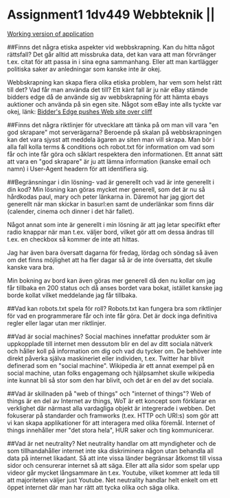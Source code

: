 # Assignment1 1dv449 Webbteknik ||

[Working version of application](http://1dv449laboration1.node365.se/)


##Finns det några etiska aspekter vid webbskrapning. Kan du hitta något rättsfall?
Det går alltid att missbruka data, det kan vara att man förvränger t.ex. citat för att passa in i sina egna sammanhang. Eller att man kartlägger politiska saker av anledningar som kanske inte är okej.

Webbskrapning kan skapa flera olika etiska problem, har vem som helst rätt till det? Vad får man använda det till? Ett känt fall är ju när eBay stämde bidders edge då de använde sig av webbskrapning för att hämta ebays auktioner och använda på sin egen site. Något som eBay inte alls tyckte var okej, länk: [Bidder's Edge pushes Web site over cliff](http://www.cnet.com/news/bidders-edge-pushes-web-site-over-cliff/)

##Finns det några riktlinjer för utvecklare att tänka på om man vill vara "en god skrapare" mot serverägarna?
Beroende på skalan på webbskrapningen kan det vara sjysst att meddela ägaren av siten man vill skrapa. Man bör i alla fall kolla terms & conditions och robot.txt för information om vad som får och inte får göra och såklart respektera den informationen.
Ett annat sätt att vara en "god skrapare" är ju att lämna information (kanske email och namn) i User-Agent headern för att identifiera sig.

##Begränsningar i din lösning- vad är generellt och vad är inte generellt i din kod?
Min lösning kan göras mycket mer generell, som det är nu så hårdkodas paul, mary och peter länkarna in. Däremot har jag gjort det generellt när man skickar in basurl:en samt de underlänkar som finns där (calender, cinema och dinner i det här fallet).

Något annat som inte är generellt i min lösning är att jag letar specifikt efter radio knappar när man t.ex. väljer bord, vilket gör att om dessa ändras till t.ex. en checkbox så kommer de inte att hittas.

Jag har även bara översatt dagarna för fredag, lördag och söndag så även om det finns möjlighet att ha fler dagar så är de inte översatta, det skulle kanske vara bra.

Min bokning av bord kan även göras mer generell då den nu kollar om jag får tillbaka en 200 status och då anses bordet vara bokat, istället kanske jag borde kollat vilket meddelande jag får tillbaka.

##Vad kan robots.txt spela för roll?
Robots.txt kan fungera bra som riktlinjer för vad en programmerare får och inte får göra. Det är dock inga definitiva regler eller lagar utan mer riktlinjer.

##Vad är social machines?
Social machines innefattar produkter som är uppkopplade till internet men dessutom blir en del av ditt sociala nätverk och håller koll på information om dig och vad du tycker om. De behöver inte direkt påverka själva maskineriet eller individen, t.ex. Twitter har blivit definerad som en "social machine". Wikipedia är ett annat exempel på en social machine, utan folks engagemang och hjälpsamhet skulle wikipedia inte kunnat bli så stor som den har blivit, och det är en del av det sociala.

##Vad är skillnaden på "web of things" och "internet of things"?
Web of things är en del av Internet av things, WoT är ett koncept som förklarar en verklighet där närmast alla vardagliga objekt är integrerade i webben. Det fokuserar på standarder och framworks (t.ex. HTTP och URI:s) som gör att vi kan skapa applikationer för att interagera med olika föremål. 
Internet of things innehåller mer "det stora hela", HUR saker och ting kommunicerar.

##Vad är net neutrality?
Net neutrality handlar om att myndigheter och de som tillhandahåller internet inte ska diskriminera någon utan behandla all data på internet likadant. Så att inte vissa länder begränsar åtkomst till vissa sidor och censurerar internet så att säga. Eller att alla sidor som spelar upp videor går mycket långsammare än t.ex. Youtube, vilket kommer att leda till att majoriteten väljer just Youtube. Net neutrality handlar helt enkelt om ett öppet internet där man har rätt att tycka olika och säga olika. 
